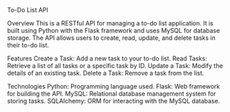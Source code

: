 To-Do List API

Overview
This is a RESTful API for managing a to-do list application. It is built using Python with the Flask framework and uses MySQL for database storage. 
The API allows users to create, read, update, and delete tasks in their to-do list.

Features
Create a Task: Add a new task to your to-do list.
Read Tasks: Retrieve a list of all tasks or a specific task by ID.
Update a Task: Modify the details of an existing task.
Delete a Task: Remove a task from the list.

Technologies
Python: Programming language used.
Flask: Web framework for building the API.
MySQL: Relational database management system for storing tasks.
SQLAlchemy: ORM for interacting with the MySQL database.
